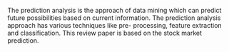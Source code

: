 The prediction analysis is the approach of data mining which can predict future possibilities based on current information. The prediction analysis approach has various techniques like pre- processing, feature extraction and classification. This review paper is based on the stock market prediction.
